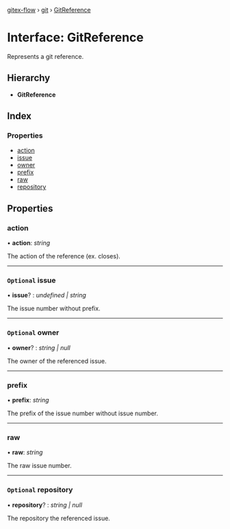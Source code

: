 [gitex-flow](../README.md) › [git](../modules/git.md) › [GitReference](git.gitreference.md)

# Interface: GitReference

Represents a git reference.

## Hierarchy

* **GitReference**

## Index

### Properties

* [action](git.gitreference.md#action)
* [issue](git.gitreference.md#optional-issue)
* [owner](git.gitreference.md#optional-owner)
* [prefix](git.gitreference.md#prefix)
* [raw](git.gitreference.md#raw)
* [repository](git.gitreference.md#optional-repository)

## Properties

###  action

• **action**: *string*

The action of the reference (ex. closes).

___

### `Optional` issue

• **issue**? : *undefined | string*

The issue number without prefix.

___

### `Optional` owner

• **owner**? : *string | null*

The owner of the referenced issue.

___

###  prefix

• **prefix**: *string*

The prefix of the issue number without issue number.

___

###  raw

• **raw**: *string*

The raw issue number.

___

### `Optional` repository

• **repository**? : *string | null*

The repository the referenced issue.
